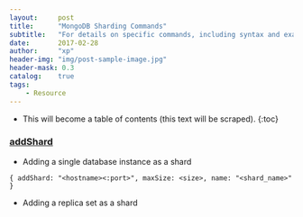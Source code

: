 ```yaml
---
layout:     post
title:      "MongoDB Sharding Commands"
subtitle:   "For details on specific commands, including syntax and examples."
date:       2017-02-28
author:     "xp"
header-img: "img/post-sample-image.jpg"
header-mask: 0.3
catalog:    true
tags:
    - Resource
---
```

* This will become a table of contents (this text will be scraped).
{:toc}

### [addShard](https://docs.mongodb.com/manual/reference/command/addShard/)

* Adding a single database instance as a shard

```
{ addShard: "<hostname><:port>", maxSize: <size>, name: "<shard_name>" }
```

* Adding a replica set as a shard